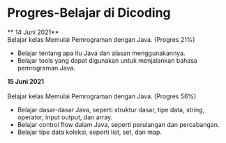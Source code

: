 # Progres-Belajar di Dicoding

** 14 Juni 2021**<br> 
Belajar kelas Memulai Pemrograman dengan Java. (Progres 21%)  
* Belajar tentang apa itu Java dan alasan menggunakannya.  
* Belajar tools yang dapat digunakan untuk menjalankan bahasa pemrograman Java.

**15 Juni 2021**<br>  
Belajar kelas Memulai Pemrograman dengan Java. (Progres 56%)
* Belajar dasar-dasar Java, seperti struktur dasar, tipe data, string, operator, input output, dan array.  
* Belajar control flow dalam Java, seperti perulangan dan percabangan.  
* Belajar tipe data koleksi, seperti list, set, dan map.  

